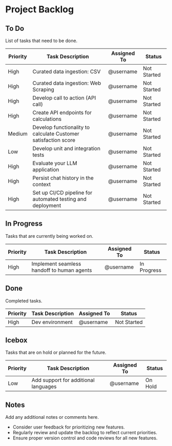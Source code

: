 # Project Backlog

## To Do
List of tasks that need to be done.

| Priority | Task Description                                               | Assigned To  | Status       |
|----------|----------------------------------------------------------------|--------------|--------------|
| High     | Curated data ingestion: CSV                                    | @username    | Not Started  |
| High     | Curated data ingestion: Web Scraping                           | @username    | Not Started  |
| High     | Develop call to action (API call)                              | @username    | Not Started  |
| High     | Create API endpoints for calculations                          | @username    | Not Started  |
| Medium   | Develop functionality to calculate Customer satisfaction score | @username    | Not Started  |
| Low      | Develop unit and integration tests                             | @username    | Not Started  |
| High     | Evaluate your LLM application                                  | @username    | Not Started  |
| High     | Persist chat history in the context                            | @username    | Not Started  |
| High     | Set up CI/CD pipeline for automated testing and deployment     | @username    | Not Started  |

## In Progress
Tasks that are currently being worked on.

| Priority | Task Description                               | Assigned To  | Status       |
|----------|------------------------------------------------|--------------|--------------|
| High     | Implement seamless handoff to human agents     | @username    | In Progress  |

## Done
Completed tasks.

| Priority | Task Description | Assigned To  | Status       |
|----------|------------------|--------------|--------------|
| High     | Dev environment  | @username    | Not Started  |

## Icebox
Tasks that are on hold or planned for the future.

| Priority | Task Description                               | Assigned To  | Status       |
|----------|------------------------------------------------|--------------|--------------|
| Low      | Add support for additional languages           | @username    | On Hold      |


## Notes
Add any additional notes or comments here.

- Consider user feedback for prioritizing new features.
- Regularly review and update the backlog to reflect current priorities.
- Ensure proper version control and code reviews for all new features.
